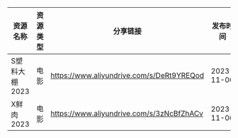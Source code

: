 | 资源名称      | 资源类型 | 分享链接                                      | 发布时间       |
| --------- | ---- | ----------------------------------------- | ---------- |
| S塑料大棚2023 | 电影   | https://www.aliyundrive.com/s/DeRt9YREQod | 2023-11-06 |
| X鲜肉2023   | 电影   | https://www.aliyundrive.com/s/3zNcBfZhACv | 2023-11-06 |
